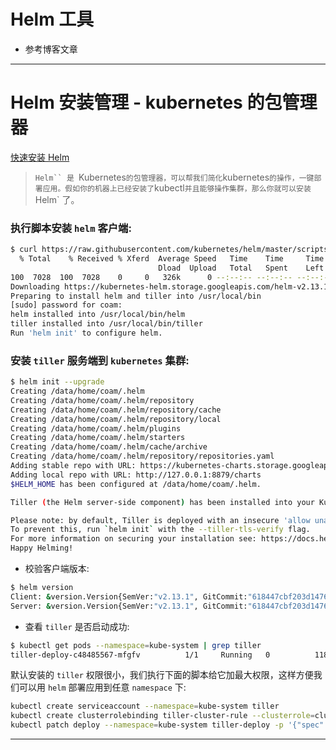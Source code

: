 
# Helm 工具

* 参考博客文章

********************************************************************************************************************************************************************************************************

# Helm 安装管理 - kubernetes 的包管理器

[快速安装 Helm](https://imroc.io/posts/kubernetes/install-helm/)

> `Helm`` 是 `Kubernetes` 的包管理器，可以帮我们简化 `kubernetes` 的操作，一键部署应用。假如你的机器上已经安装了 `kubectl` 并且能够操作集群，那么你就可以安装 `Helm` 了。

### 执行脚本安装 `helm` 客户端:

```bash
$ curl https://raw.githubusercontent.com/kubernetes/helm/master/scripts/get | bash
  % Total    % Received % Xferd  Average Speed   Time    Time     Time  Current
                                 Dload  Upload   Total   Spent    Left  Speed
100  7028  100  7028    0     0   326k      0 --:--:-- --:--:-- --:--:--  326k
Downloading https://kubernetes-helm.storage.googleapis.com/helm-v2.13.1-linux-amd64.tar.gz
Preparing to install helm and tiller into /usr/local/bin
[sudo] password for coam:
helm installed into /usr/local/bin/helm
tiller installed into /usr/local/bin/tiller
Run 'helm init' to configure helm.
```

### 安装 `tiller` 服务端到 `kubernetes` 集群:

```bash
$ helm init --upgrade
Creating /data/home/coam/.helm
Creating /data/home/coam/.helm/repository
Creating /data/home/coam/.helm/repository/cache
Creating /data/home/coam/.helm/repository/local
Creating /data/home/coam/.helm/plugins
Creating /data/home/coam/.helm/starters
Creating /data/home/coam/.helm/cache/archive
Creating /data/home/coam/.helm/repository/repositories.yaml
Adding stable repo with URL: https://kubernetes-charts.storage.googleapis.com
Adding local repo with URL: http://127.0.0.1:8879/charts
$HELM_HOME has been configured at /data/home/coam/.helm.

Tiller (the Helm server-side component) has been installed into your Kubernetes Cluster.

Please note: by default, Tiller is deployed with an insecure 'allow unauthenticated users' policy.
To prevent this, run `helm init` with the --tiller-tls-verify flag.
For more information on securing your installation see: https://docs.helm.sh/using_helm/#securing-your-helm-installation
Happy Helming!
```

* 校验客户端版本:

```bash
$ helm version
Client: &version.Version{SemVer:"v2.13.1", GitCommit:"618447cbf203d147601b4b9bd7f8c37a5d39fbb4", GitTreeState:"clean"}
Server: &version.Version{SemVer:"v2.13.1", GitCommit:"618447cbf203d147601b4b9bd7f8c37a5d39fbb4", GitTreeState:"clean"}
```

* 查看 `tiller` 是否启动成功:

```bash
$ kubectl get pods --namespace=kube-system | grep tiller
tiller-deploy-c48485567-mfgfv          1/1     Running   0          118s
```

默认安装的 `tiller` 权限很小，我们执行下面的脚本给它加最大权限，这样方便我们可以用 `helm` 部署应用到任意 `namespace` 下:

```bash
kubectl create serviceaccount --namespace=kube-system tiller
kubectl create clusterrolebinding tiller-cluster-rule --clusterrole=cluster-admin --serviceaccount=kube-system:tiller
kubectl patch deploy --namespace=kube-system tiller-deploy -p '{"spec":{"template":{"spec":{"serviceAccount":"tiller"}}}}'
```

********************************************************************************************************************************************************************************************************